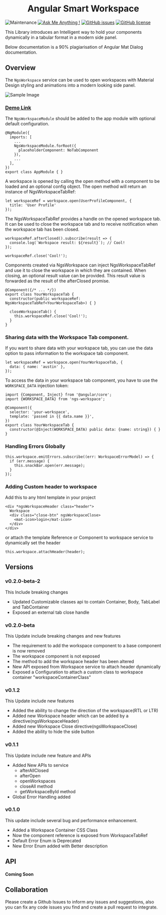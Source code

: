 # <div align="center"> Angular Smart Workspace </div>

![Maintenance](https://img.shields.io/badge/Maintained%3F-yes-green.svg) [![Ask Me Anything !](https://img.shields.io/badge/Ask%20me-anything-1abc9c.svg)](https://GitHub.com/srukshan98) [![GitHub issues](https://img.shields.io/github/issues/srukshan98/ngs-workspace)](https://github.com/srukshan98/ngs-workspace/issues) [![GitHub license](https://img.shields.io/github/license/srukshan98/ngs-workspace)](https://github.com/srukshan98/ngs-workspace)

This Library introduces an Intelligent way to hold your components dynamically in a tabular format in a modern side panel.

Below documentation is a 90% plagiarisation of Angular Mat Dialog documentation.

## Overview

The `NgsWorkspace` service can be used to open workspaces with Material Design styling and animations into a modern looking side panel.

![Sample Image](https://drive.google.com/uc?export=download&id=1kB_dhSB-bXnL5b0VMsVTUVdiOWCWrvT6)

### [Demo Link](https://stackblitz.com/github/srukshan98/ngs-workspace-sample)

The `NgsWorkspaceModule` should be added to the app module with optional default configuration.

```
@NgModule({
  imports: [
    ...
    NgsWorkspaceModule.forRoot({
      placeholderComponent: NoTabComponent
    }),
    ...
  ],
})
export class AppModule { }
```

A workspace is opened by calling the open method with a component to be loaded and an optional config object. The open method will return an instance of NgsWorkspaceTabRef:

```
let workspaceRef = workspace.open(UserProfileComponent, {
  title: 'User Profile'
});
```

The NgsWorkspaceTabRef provides a handle on the opened workspace tab. It can be used to close the workspace tab and to receive notification when the workspace tab has been closed.

```
workspaceRef.afterClosed().subscribe(result => {
  console.log(`Workspace result: ${result}`); // Cool!
});

workspaceRef.close('Cool!');
```

Components created via NgsWorkspace can inject NgsWorkspaceTabRef and use it to close the workspace in which they are contained. When closing, an optional result value can be provided. This result value is forwarded as the result of the afterClosed promise.

```
@Component({/* ... */})
export class YourWorkspaceTab {
  constructor(public workspaceRef: NgsWorkspaceTabRef<YourWorkspaceTab>) { }

  closeWorkspaceTab() {
    this.workspaceRef.close('Cool!');
  }
}
```

### Sharing data with the Workspace Tab component.

If you want to share data with your workspace tab, you can use the data option to pass information to the workspace tab component.

```
let workspaceRef = workspace.open(YourWorkspaceTab, {
  data: { name: 'austin' },
});
```

To access the data in your workspace tab component, you have to use the `WORKSPACE_DATA` injection token:

```
import {Component, Inject} from '@angular/core';
import {WORKSPACE_DATA} from 'ngs-workspace';

@Component({
  selector: 'your-workspace',
  template: 'passed in {{ data.name }}',
})
export class YourWorkspaceTab {
  constructor(@Inject(WORKSPACE_DATA) public data: {name: string}) { }
}
```

### Handling Errors Globally

```
this.workspace.emitErrors.subscribe((err: WorkspaceErrorModel) => {
  if (err.message) {
    this.snackBar.open(err.message);
  }
});
```

### Adding Custom header to workspace

Add this to any html template in your project

```
<div *ngsWorkspaceHeader class="header">
  Workspace
  <div class="close-btn" ngsWorkspaceClose>
    <mat-icon>login</mat-icon>
  </div>
</div>
```

or attach the template Reference or Component to workspace service to dynamically set the header

```
this.workspace.attachHeader(header);
```

## Versions
### v0.2.0-beta-2

This Include breaking changes

- Updated Customizable classes api to contain Container, Body, TabLabel and TabContainer
- Exposed an external tab close handle
### v0.2.0-beta

This Update include breaking changes and new features

- The requirement to add the workspace component to a base component is now removed
- The workspace component is not exposed
- The method to add the workspace header has been altered
- New API exposed from Workspace service to attach header dynamically
- Exposed a Configuration to attach a custom class to workspace container "workspaceContainerClass"

### v0.1.2

This Update include new features

- Added the ability to change the direction of the workspace(RTL or LTR)
- Added new Workspace header which can be added by a directive(ngsWorkspaceHeader)
- Added new Workspace Close directive(ngsWorkspaceClose)
- Added the ability to hide the side button

### v0.1.1

This Update include new feature and APIs

- Added New APIs to service
  - afterAllClosed
  - afterOpen
  - openWorkspaces
  - closeAll method
  - getWorkspaceById method
- Global Error Handling added

### v0.1.0

This update include several bug and performance enhancement.

- Added a Workspace Container CSS Class
- Now the component reference is exposed from WorkspaceTabRef
- Default Error Enum is Deprecated
- New Error Enum added with Better description

## API

#### Coming Soon

## Collaboration

Please create a Github Issues to inform any issues and suggestions, also you can fix any code issues you find and create a pull request to integrate.

